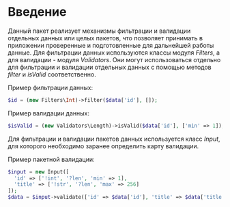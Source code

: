 # Введение

Данный пакет реализует механизмы фильтрации и валидации отдельных данных или 
целых пакетов, что позволяет принимать в приложении проверенные и подготовленные 
для дальнейшей работы данные. Для фильтрации данных используются классы модуля 
_Filters_, а для валидации - модуля _Validators_. Они могут использоваться 
отдельно для фильтрации и валидации отдельных данных с помощью методов _filter_ 
и _isValid_ соответственно.

Пример фильтрации данных:

```php
$id = (new Filters\Int)->filter($data['id'], []);
```

Пример валидации данных:

```php
$isValid = (new Validators\Length)->isValid($data['id'], ['min' => 1]);
```

Для фильтрации и валидации пакетов данных используется класс _Input_, для 
которого необходимо заранее определить карту валидации.

Пример пакетной валидации:

```php
$input = new Input([
  'id' => ['!int', '?len', 'min' => 1],
  'title' => ['!str', '?len', 'max' => 256]
]);
$data = $input->validate(['id' => $data['id'], 'title' => $data['title']]);
```
